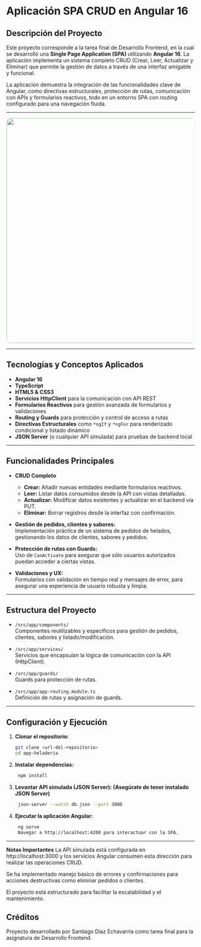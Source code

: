 # Aplicación SPA CRUD en Angular 16

## Descripción del Proyecto

Este proyecto corresponde a la tarea final de Desarrollo Frontend, en la cual se desarrolló una **Single Page Application (SPA)** utilizando **Angular 16**. La aplicación implementa un sistema completo CRUD (Crear, Leer, Actualizar y Eliminar) que permite la gestión de datos a través de una interfaz amigable y funcional.

La aplicación demuestra la integración de las funcionalidades clave de Angular, como directivas estructurales, protección de rutas, comunicación con APIs y formularios reactivos, todo en un entorno SPA con routing configurado para una navegación fluida.

---
<div align="center">
  <img src="https://media0.giphy.com/media/v1.Y2lkPTc5MGI3NjExMjVqYnA1ZWZ1bXJiNDR6d2kzaW9ienpuMzE2MHB0dGVycHl4NjM1OSZlcD12MV9pbnRlcm5hbF9naWZfYnlfaWQmY3Q9Zw/pUVOeIagS1rrqsYQJe/giphy.gif" width="600" style="border-radius: 12px; border: 1px solid #e0f7e0;"/>
</div>

---

## Tecnologías y Conceptos Aplicados

- **Angular 16**  
- **TypeScript**  
- **HTML5 & CSS3**  
- **Servicios HttpClient** para la comunicación con API REST  
- **Formularios Reactivos** para gestión avanzada de formularios y validaciones  
- **Routing y Guards** para protección y control de acceso a rutas  
- **Directivas Estructurales** como `*ngIf` y `*ngFor` para renderizado condicional y listado dinámico  
- **JSON Server** (o cualquier API simulada) para pruebas de backend local  

---

## Funcionalidades Principales

- **CRUD Completo**  
  - **Crear:** Añadir nuevas entidades mediante formularios reactivos.  
  - **Leer:** Listar datos consumidos desde la API con vistas detalladas.  
  - **Actualizar:** Modificar datos existentes y actualizar en el backend vía PUT.  
  - **Eliminar:** Borrar registros desde la interfaz con confirmación.  

- **Gestión de pedidos, clientes y sabores:**  
  Implementación práctica de un sistema de pedidos de helados, gestionando los datos de clientes, sabores y pedidos.

- **Protección de rutas con Guards:**  
  Uso de `CanActivate` para asegurar que sólo usuarios autorizados puedan acceder a ciertas vistas.

- **Validaciones y UX:**  
  Formularios con validación en tiempo real y mensajes de error, para asegurar una experiencia de usuario robusta y limpia.

---

## Estructura del Proyecto

- `/src/app/components/`  
  Componentes reutilizables y específicos para gestión de pedidos, clientes, sabores y listado/modificación.

- `/src/app/services/`  
  Servicios que encapsulan la lógica de comunicación con la API (HttpClient).

- `/src/app/guards/`  
  Guards para protección de rutas.

- `/src/app/app-routing.module.ts`  
  Definición de rutas y asignación de guards.

---

## Configuración y Ejecución

1. **Clonar el repositorio:**  
   ```bash
   git clone <url-del-repositorio>
   cd app-heladeria

2. **Instalar dependencias:**

   ```bash
    npm install

3. **Levantar API simulada (JSON Server):
    (Asegúrate de tener instalado JSON Server)**

   ```bash
    json-server --watch db.json --port 3000

4. **Ejecutar la aplicación Angular:**

   ```bash
    ng serve
    Navegar a http://localhost:4200 para interactuar con la SPA.

---
**Notas Importantes**
La API simulada está configurada en http://localhost:3000 y los servicios Angular consumen esta dirección para realizar las operaciones CRUD.

Se ha implementado manejo básico de errores y confirmaciones para acciones destructivas como eliminar pedidos o clientes.

El proyecto está estructurado para facilitar la escalabilidad y el mantenimiento.

Créditos
---
Proyecto desarrollado por Santiago Díaz Echavarría como tarea final para la asignatura de Desarrollo Frontend.







